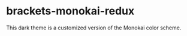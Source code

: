 brackets-monokai-redux
======================

This dark theme is a customized version of the Monokai color scheme.

